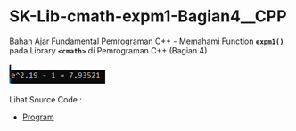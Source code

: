 # SK-Lib-cmath-expm1-Bagian4__CPP
Bahan Ajar Fundamental Pemrograman C++ - Memahami Function <code><b>expm1()</b></code> pada Library <code><b>&lt;cmath></b></code> di Pemrograman C++ (Bagian 4)<br><br>
<img src="https://github.com/RizkyKhapidsyah/SK-Lib-cmath-expm1-Bagian4__CPP/blob/master/SK-Lib-cmath-expm1-Bagian4__CPP/result/001.PNG"><br><br>
Lihat Source Code : <br>
- <a href="https://github.com/RizkyKhapidsyah/SK-Lib-cmath-expm1-Bagian4__CPP/blob/master/SK-Lib-cmath-expm1-Bagian4__CPP/Source.cpp">Program</a>

